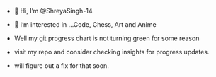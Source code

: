 - 👋 Hi, I’m @ShreyaSingh-14
- 👀 I’m interested in ...Code, Chess, Art and Anime

- Well my git progress chart is not turning green for some reason
- visit my repo and consider checking insights for progress updates.
- will figure out a fix for that soon.
<!---
ShreyaSingh-14/ShreyaSingh-14 is a ✨ special ✨ repository because its `README.md` (this file) appears on your GitHub profile.
You can click the Preview link to take a look at your changes.
--->
